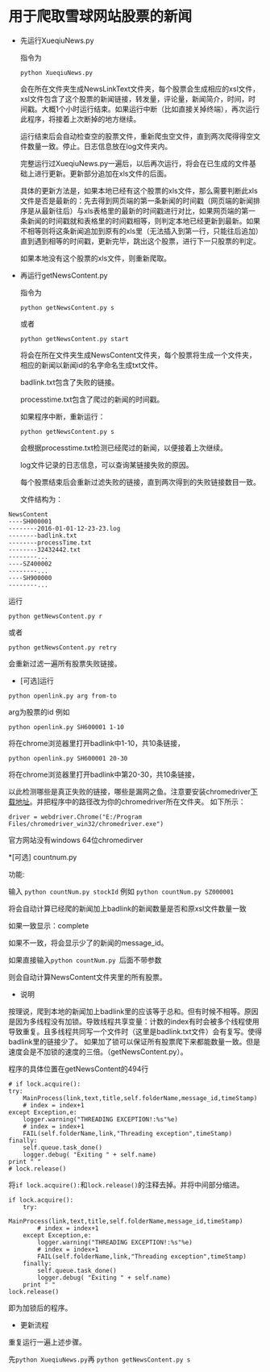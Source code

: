 # 用于爬取雪球网站股票的新闻

* 先运行XueqiuNews.py

	指令为

	```
	python XueqiuNews.py
	```

	会在所在文件夹生成NewsLinkText文件夹，每个股票会生成相应的xsl文件，xsl文件包含了这个股票的新闻链接，转发量，评论量，新闻简介，时间，时间戳。大概1个小时运行结束。如果运行中断（比如直接关掉终端），再次运行此程序，将接着上次断掉的地方继续。

	运行结束后会自动检查空的股票文件，重新爬虫空文件，直到两次爬得得空文件数量一致。停止。日志信息放在log文件夹内。

	完整运行过XueqiuNews.py一遍后，以后再次运行，将会在已生成的文件基础上进行更新。更新部分追加在xls文件的后面。

	具体的更新方法是，如果本地已经有这个股票的xls文件，那么需要判断此xls文件是否是最新的：先去得到网页端的第一条新闻的时间戳（网页端的新闻排序是从最新往后）与xls表格里的最新的时间戳进行对比，如果网页端的第一条新闻的时间戳就和表格里的时间戳相等，则判定本地已经更新到最新。如果不相等则将这条新闻追加到原有的xls里（无法插入到第一行，只能往后追加）直到遇到相等的时间戳，更新完毕，跳出这个股票，进行下一只股票的判定。

	如果本地没有这个股票的xls文件，则重新爬取。

* 再运行getNewsContent.py

	指令为

	```
	python getNewsContent.py s
	```

	或者

	```
	python getNewsContent.py start
	```

	将会在所在文件夹生成NewsContent文件夹，每个股票将生成一个文件夹，相应的新闻以新闻id的名字命名生成txt文件。

	badlink.txt包含了失败的链接。

	processtime.txt包含了爬过的新闻的时间戳。

	如果程序中断，重新运行：

	```
	python getNewsContent.py s
	```

	会根据processtime.txt检测已经爬过的新闻，以便接着上次继续。

	log文件记录的日志信息，可以查询某链接失败的原因。

	每个股票结束后会重新过滤失败的链接，直到两次得到的失败链接数目一致。


	文件结构为：
```
NewsContent
----SH000001
--------2016-01-01-12-23-23.log
--------badlink.txt
--------processTime.txt
--------32432442.txt
--------...
----SZ400002
--------...
----SH900000
--------...
```
运行

```
python getNewsContent.py r
```

或者

```
python getNewsContent.py retry
```

会重新过滤一遍所有股票失败链接。

* [可选]运行

```
python openlink.py arg from-to
```

arg为股票的id
例如

```
python openlink.py SH600001 1-10
```

将在chrome浏览器里打开badlink中1-10，共10条链接，
```
python openlink.py SH600001 20-30
```
将在chrome浏览器里打开badlink中第20-30，共10条链接，

以此检测哪些是真正失败的链接，哪些是漏网之鱼。注意要安装chromedriver[下载地址](http://chromedriver.storage.googleapis.com/index.html?path=2.20/)。并把程序中的路径改为你的chromedriver所在文件夹。
如下所示：

```
driver = webdriver.Chrome("E:/Program Files/chromedriver_win32/chromedriver.exe")
```
官方网站没有windows 64位chromedirver

*[可选] countnum.py

功能:

输入
```python countNum.py stockId```
例如 
```python countNum.py SZ000001```

将会自动计算已经爬的新闻加上badlink的新闻数量是否和原xsl文件数量一致

如果一致显示：complete

如果不一致，将会显示少了的新闻的message_id。

如果直接输入```python countNum.py ```后面不带参数

则会自动计算NewsContent文件夹里的所有股票。

* 说明

按理说，爬到本地的新闻加上badlink里的应该等于总和。但有时候不相等。原因是因为多线程没有加锁。导致线程共享变量：计数的index有时会被多个线程使用
导致重复。且多线程共同写一个文件时（这里是badlink.txt文件）会有复写。使得badlink里的链接少了。
如果加了锁可以保证所有股票爬下来都能数量一致。但是速度会是不加锁的速度的三倍。（getNewsContent.py）。

程序的具体位置在getNewsContent的494行

```
# if lock.acquire():
try:
    MainProcess(link,text,title,self.folderName,message_id,timeStamp)
    # index = index+1
except Exception,e:
    logger.warning("THREADING EXCEPTION!:%s"%e)
    # index = index+1
    FAIL(self.folderName,link,"Threading exception",timeStamp)
finally:
    self.queue.task_done()
    logger.debug( "Exiting " + self.name)
print " "
# lock.release()
```
将```if lock.acquire():```和```lock.release()```的注释去掉。并将中间部分缩进。

```
if lock.acquire():
	try:
	    MainProcess(link,text,title,self.folderName,message_id,timeStamp)
	    # index = index+1
	except Exception,e:
	    logger.warning("THREADING EXCEPTION!:%s"%e)
	    # index = index+1
	    FAIL(self.folderName,link,"Threading exception",timeStamp)
	finally:
	    self.queue.task_done()
	    logger.debug( "Exiting " + self.name)
	print " "
lock.release()
```
即为加锁后的程序。

* 更新流程

重复运行一遍上述步骤。

先```python XueqiuNews.py```再 ```python getNewsContent.py s```

